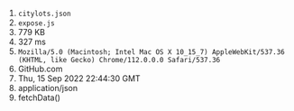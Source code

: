 1. `citylots.json`
2. `expose.js`
3. 779 KB
4. 327 ms
5. `Mozilla/5.0 (Macintosh; Intel Mac OS X 10_15_7) AppleWebKit/537.36 (KHTML, like Gecko) Chrome/112.0.0.0 Safari/537.36`
6. GitHub.com
7. Thu, 15 Sep 2022 22:44:30 GMT
8. application/json
9. fetchData()